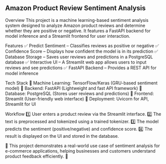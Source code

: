 ## Amazon Product Review Sentiment Analysis
Overview
This project is a machine learning-based sentiment analysis system designed to analyze Amazon product reviews and determine whether they are positive or negative. It features a FastAPI backend for model inference and a Streamlit frontend for user interaction.

Features
✅ Predict Sentiment – Classifies reviews as positive or negative
✅ Confidence Score – Displays how confident the model is in its prediction
✅ Database Storage – Saves user reviews and predictions in a PostgreSQL database
✅ Interactive UI – A Streamlit web app allows users to input reviews and see predictions
✅ FastAPI Backend – Provides a REST API for model inference

Tech Stack
🔹 Machine Learning: TensorFlow/Keras (GRU-based sentiment model)
🔹 Backend: FastAPI (Lightweight and fast API framework)
🔹 Database: PostgreSQL (Stores user reviews and predictions)
🔹 Frontend: Streamlit (User-friendly web interface)
🔹 Deployment: Uvicorn for API, Streamlit for UI

Workflow
1️⃣ User enters a product review via the Streamlit interface.
2️⃣ The text is preprocessed and tokenized using a trained tokenizer.
3️⃣ The model predicts the sentiment (positive/negative) and confidence score.
4️⃣ The result is displayed on the UI and stored in the database.


🎯 This project demonstrates a real-world use case of sentiment analysis for e-commerce applications, helping businesses and customers understand product feedback efficiently. 🚀